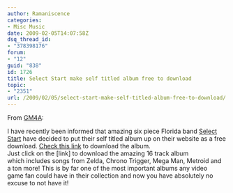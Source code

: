 ```yaml
---
author: Ramaniscence
categories:
- Misc Music
date: 2009-02-05T14:07:58Z
dsq_thread_id:
- "378398176"
forum:
- "12"
guid: "838"
id: 1726
title: Select Start make self titled album free to download
topic:
- "2351"
url: /2009/02/05/select-start-make-self-titled-album-free-to-download/
---
```


From [GM4A](http://gamemusic4all.blogspot.com/2009/02/select-start-make-self-titled-album.html):

<div class="quoted-text">
  I have recently been informed that amazing six piece Florida band <a href="http://www.myspace.com/selectstartband">Select Start</a> have decided to put their self titled album up on their website as a free download. <a href="http://www.selectstartband.com/merch.html">Check this link</a> to download the album.
</div>

<div class="quoted-text">
  Just click on the [link] to download the amazing 16 track album<br /> which includes songs from Zelda, Chrono Trigger, Mega Man, Metroid and<br /> a ton more! This is by far one of the most important albums any video<br /> game fan could have in their collection and now you have absolutely no<br /> excuse to not have it!
</div>